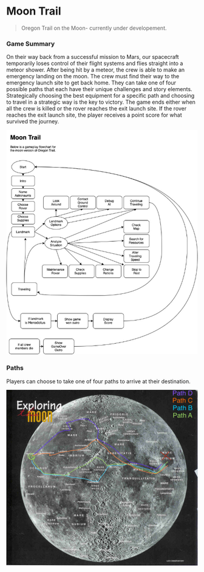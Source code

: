 # Moon Trail

> Oregon Trail on the Moon- currently under developement.

### Game Summary

On their way back from a successful mission to Mars, our spacecraft temporarily loses control of their flight systems and flies straight into a meteor shower. After being hit by a meteor, the crew is able to make an emergency landing on the moon. The crew must find their way to the emergency launch site to get back home. They can take one of four possible paths that each have their unique challenges and story elements. Strategically choosing the best equipment for a specific path and choosing to travel in a strategic way is the key to victory. The game ends either when all the crew is killed or the rover reaches the exit launch site. If the rover reaches the exit launch site, the player receives a point score for what survived the journey.

![](gameFlow.jpg)

### Paths

Players can choose to take one of four paths to arrive at their destination.

![](PossiblePaths.jpg)